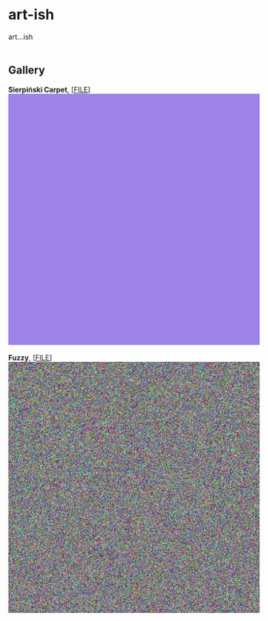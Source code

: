 # art-ish
art...ish <br /> <br />

## Gallery

**Sierpiński Carpet**, [[FILE](https://github.com/ian-double-u/art-ish/blob/main/works/sierpinski_carpet.gif)] <br />
![art...ish](https://github.com/ian-double-u/art-ish/blob/main/works/sierpinski_carpet.gif)

**Fuzzy**, [[FILE](https://github.com/ian-double-u/art-ish/blob/main/works/fuzzy.gif)] <br />
![art...ish](https://github.com/ian-double-u/art-ish/blob/main/works/fuzzy.gif)
